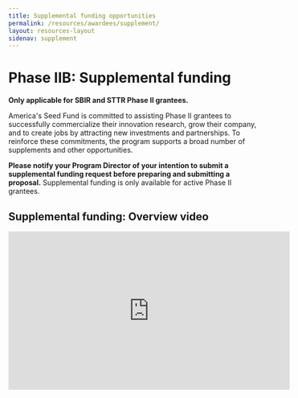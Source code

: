 ```yaml
---
title: Supplemental funding opportunities
permalink: /resources/awardees/supplement/
layout: resources-layout
sidenav: supplement
---
```

<h1>
  <span>Phase IIB:</span>
  Supplemental funding
</h1>

__Only applicable for SBIR and STTR Phase II grantees.__


America's Seed Fund is committed to assisting Phase II grantees to successfully commercialize their innovation research, grow their company, and to create jobs by attracting new investments and partnerships. To reinforce these commitments, the program supports a broad number of supplements and other opportunities.

**Please notify your Program Director of your intention to submit a supplemental funding request before preparing and submitting a proposal.** Supplemental funding is only available for active Phase II grantees.

## Supplemental funding: Overview video

<iframe width="560" height="315" src="https://www.youtube.com/embed/biB6A2Cu6TA" frameborder="0" allowfullscreen></iframe>
